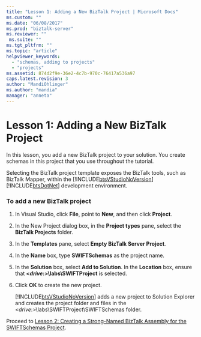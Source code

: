 ```yaml
---
title: "Lesson 1: Adding a New BizTalk Project | Microsoft Docs"
ms.custom: ""
ms.date: "06/08/2017"
ms.prod: "biztalk-server"
ms.reviewer: ""
 ms.suite: ""
ms.tgt_pltfrm: ""
ms.topic: "article"
helpviewer_keywords: 
  - "schemas, adding to projects"
  - "projects"
ms.assetid: 874d2f9e-36e2-4c7b-970c-76417a536a97
caps.latest.revision: 3
author: "MandiOhlinger"
ms.author: "mandia"
manager: "anneta"
---
```

# Lesson 1: Adding a New BizTalk Project
In this lesson, you add a new BizTalk project to your solution. You create schemas in this project that you use throughout the tutorial.  
  
 Selecting the BizTalk project template exposes the BizTalk tools, such as BizTalk Mapper, within the [!INCLUDE[btsVStudioNoVersion](../../includes/btsvstudionoversion-md.md)][!INCLUDE[btsDotNet](../../includes/btsdotnet-md.md)] development environment.  
  
### To add a new BizTalk project  
  
1.  In Visual Studio, click **File**, point to **New**, and then click **Project**.  
  
2.  In the New Project dialog box, in the **Project types** pane, select the **BizTalk Projects** folder.  
  
3.  In the **Templates** pane, select **Empty BizTalk Server Project**.  
  
4.  In the **Name** box, type **SWIFTSchemas** as the project name.  
  
5.  In the **Solution** box, select **Add to Solution**. In the **Location** box, ensure that **\<*drive*:>\labs\SWIFTProject** is selected.  
  
6.  Click **OK** to create the new project.  
  
     [!INCLUDE[btsVStudioNoVersion](../../includes/btsvstudionoversion-md.md)] adds a new project to Solution Explorer and creates the project folder and files in the \<*drive*:>\labs\SWIFTProject\SWIFTSchemas folder.  
  
 Proceed to [Lesson 2: Creating a Strong-Named BizTalk Assembly for the SWIFTSchemas Project](../../adapters-and-accelerators/accelerator-swift/lesson-2-creating-a-strong-named-biztalk-assembly-for-the-swiftschemas-project.md).